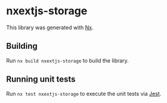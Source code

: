 # nxextjs-storage

This library was generated with [Nx](https://nx.dev).

## Building

Run `nx build nxextjs-storage` to build the library.

## Running unit tests

Run `nx test nxextjs-storage` to execute the unit tests via [Jest](https://jestjs.io).

